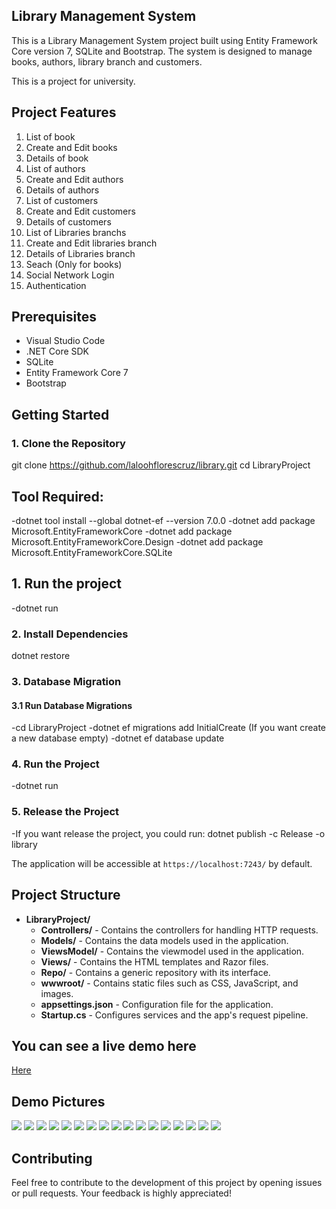 ## Library Management System

This is a Library Management System project built using  Entity Framework Core version 7, SQLite and Bootstrap. The system is designed to manage books, authors, library branch and customers.

This is a project for university.

## Project Features
1. List of book
2. Create and Edit books
3. Details of book 
4. List of authors
5. Create and Edit authors
6. Details of authors 
7. List of customers
8. Create and Edit customers
9. Details of customers
10. List of Libraries branchs
11. Create and Edit libraries branch
12. Details of Libraries branch
13. Seach (Only for books)
14. Social Network Login
15. Authentication


## Prerequisites
- Visual Studio Code
- .NET Core SDK
- SQLite
- Entity Framework Core 7
- Bootstrap

## Getting Started

### 1. Clone the Repository

git clone https://github.com/laloohflorescruz/library.git
cd LibraryProject

## Tool Required:
-dotnet tool install --global dotnet-ef --version 7.0.0
-dotnet add package Microsoft.EntityFrameworkCore
-dotnet add package Microsoft.EntityFrameworkCore.Design
-dotnet add package Microsoft.EntityFrameworkCore.SQLite  

 
## 1. Run the project
-dotnet run 

### 2. Install Dependencies
dotnet restore

### 3. Database Migration

#### 3.1 Run Database Migrations

-cd LibraryProject
-dotnet ef migrations add InitialCreate (If you want create a new database empty)
-dotnet ef database update

### 4. Run the Project

-dotnet run

### 5. Release the Project

-If you want release the project, you could run: dotnet publish -c Release -o library



The application will be accessible at `https://localhost:7243/` by default.

## Project Structure

- **LibraryProject/**
  - **Controllers/** - Contains the controllers for handling HTTP requests.
  - **Models/** - Contains the data models used in the application.
  - **ViewsModel/** - Contains the viewmodel used in the application.
  - **Views/** - Contains the HTML templates and Razor files.
  - **Repo/** - Contains a generic repository with its interface.
  - **wwwroot/** - Contains static files such as CSS, JavaScript, and images.
  - **appsettings.json** - Configuration file for the application.
  - **Startup.cs** - Configures services and the app's request pipeline.



## You can see a live demo here
[Here](https://www.eduardoflores.name/portfolio/LibraryManagement/)


## Demo Pictures

<img src="./LibraryProject/assets/img/01.png"/>
<img src="./LibraryProject/assets/img/02.png"/>
<img src="./LibraryProject/assets/img/03.png"/>
<img src="./LibraryProject/assets/img/04.png"/>
<img src="./LibraryProject/assets/img/05.png"/>
<img src="./LibraryProject/assets/img/06.png"/>
<img src="./LibraryProject/assets/img/07.png"/>
<img src="./LibraryProject/assets/img/08.png"/>
<img src="./LibraryProject/assets/img/09.png"/>
<img src="./LibraryProject/assets/img/10.png"/>
<img src="./LibraryProject/assets/img/11.png"/>
<img src="./LibraryProject/assets/img/12.png"/>
<img src="./LibraryProject/assets/img/13.png"/>
<img src="./LibraryProject/assets/img/14.png"/>
<img src="./LibraryProject/assets/img/15.png"/>
<img src="./LibraryProject/assets/img/16.png"/>
<img src="./LibraryProject/assets/img/17.png"/>
 

## Contributing
Feel free to contribute to the development of this project by opening issues or pull requests. Your feedback is highly appreciated!

